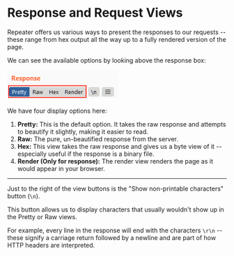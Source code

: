 # Response and Request Views

Repeater offers us various ways to present the responses to our requests -- these range from hex output all the way up to a fully rendered version of the page.

We can see the available options by looking above the response box:

![The four view buttons above the response text](assets/response%20views.png)  

We have four display options here:

1.  **Pretty:** This is the default option. It takes the raw response and attempts to beautify it slightly, making it easier to read.
2.  **Raw:** The pure, un-beautified response from the server.
3.  **Hex:** This view takes the raw response and gives us a byte view of it -- especially useful if the response is a binary file.
4.  **Render (Only for response):** The render view renders the page as it would appear in your browser.

---

Just to the right of the view buttons is the "Show non-printable characters" button (`\n`). 

This button allows us to display characters that usually wouldn't show up in the Pretty or Raw views. 

For example, every line in the response will end with the characters `\r\n` -- these signify a carriage return followed by a newline and are part of how HTTP headers are interpreted.